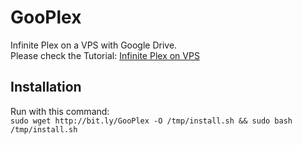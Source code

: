 # GooPlex
Infinite Plex on a VPS with Google Drive.  
Please check the Tutorial: [Infinite Plex on VPS](http://bit.ly/TechPerplexed "How to create an infinite Plex media server using a VPS and Cloud service")  
## Installation
Run with this command:  
`sudo wget http://bit.ly/GooPlex -O /tmp/install.sh && sudo bash /tmp/install.sh`
